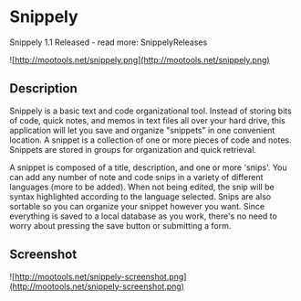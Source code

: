 # Snippely #

Snippely 1.1 Released - read more: SnippelyReleases

![http://mootools.net/snippely.png](http://mootools.net/snippely.png)

## Description ##

Snippely is a basic text and code organizational tool. Instead of storing bits of code, quick notes, and memos in text files all over your hard drive, this application will let you save and organize "snippets" in one convenient location. A snippet is a collection of one or more pieces of code and notes. Snippets are stored in groups for organization and quick retrieval.

A snippet is composed of a title, description, and one or more 'snips'. You can add any number of note and code snips in a variety of different languages (more to be added). When not being edited, the snip will be syntax highlighted according to the language selected. Snips are also sortable so you can organize your snippet however you want. Since everything is saved to a local database as you work, there's no need to worry about pressing the save button or submitting a form.

## Screenshot ##

![http://mootools.net/snippely-screenshot.png](http://mootools.net/snippely-screenshot.png)